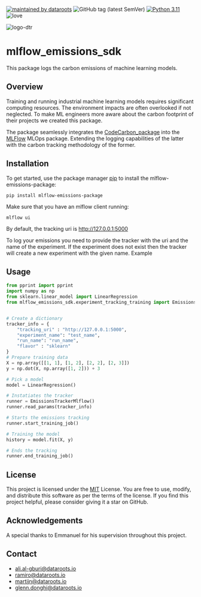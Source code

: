 [![maintained by dataroots](https://img.shields.io/badge/maintained%20by-dataroots-%2300b189)](https://dataroots.io)
![GitHub tag (latest SemVer)](https://img.shields.io/github/v/tag/datarootsio/mlflow-emissions-sdk?label=version)
[![Python 3.11](https://img.shields.io/badge/python-3.11-blue.svg)](https://www.python.org/downloads/release/python-360/)
![love](https://img.shields.io/badge/made_with-%E2%9D%A4%EF%B8%8F-blue)

![logo-dtr](https://user-images.githubusercontent.com/90327481/138892946-69b5f688-ff79-4b07-8864-44278b1695ca.png)

# mlflow_emissions_sdk

This package logs the carbon emissions of machine learning models.

## Overview

Training and running industrial machine learning models requires significant computing resources. The environment impacts are often overlooked if not neglected. To make ML engineers more aware about the carbon footprint of their projects we created this package.

The package seamlessly integrates the [CodeCarbon_package](https://codecarbon.io/) into the [MLFlow](https://mlflow.org/) MLOps package. Extending the logging capabilities of the latter with the carbon tracking methodology of the former.


## Installation

To get started, use the package manager [pip](https://pip.pypa.io/en/stable/) to install the mlflow-emissions-package:

`pip install mlflow-emissions-package`

Make sure that you have an mlflow client running:

`mlflow ui`

By default, the tracking uri is http://127.0.0.1:5000

To log your emissions you need to provide the tracker with the uri and the name of the experiment. If the experiment does not exist then the tracker will create a new experiment with the given name. Example

## Usage

```python
from pprint import pprint
import numpy as np
from sklearn.linear_model import LinearRegression
from mlflow_emissions_sdk.experiment_tracking_training import EmissionsTrackerMlflow


# Create a dictionary 
tracker_info = {
    "tracking_uri" : "http://127.0.0.1:5000",
    "experiment_name": "test_name",
    "run_name": "run_name",
    "flavor" : "sklearn"
}
# Prepare training data
X = np.array([[1, 1], [1, 2], [2, 2], [2, 3]])
y = np.dot(X, np.array([1, 2])) + 3

# Pick a model
model = LinearRegression()

# Instatiates the tracker
runner = EmissionsTrackerMlflow()
runner.read_params(tracker_info)

# Starts the emissions tracking
runner.start_training_job()

# Training the model
history = model.fit(X, y)

# Ends the tracking
runner.end_training_job()

```

## License

This project is licensed under the [MIT](https://choosealicense.com/licenses/mit/) License. You are free to use, modify, and distribute this software as per the terms of the license. If you find this project helpful, please consider giving it a star on GitHub.

## Acknowledgements
A special thanks to Emmanuel for his supervision throughout this project. 

## Contact
- ali.al-gburi@dataroots.io
- ramiro@dataroots.io
- martijn@dataroots.io
- glenn.donghi@dataroots.io


